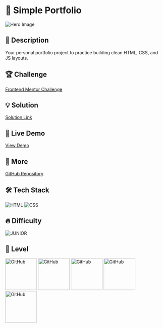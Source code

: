 # 📁 Simple Portfolio

![Hero Image](https://res.cloudinary.com/dz209s6jk/image/upload/v1705487747/Challenges/cf3rlsqoovxlf7uajpva.jpg)

## 🌟 Description

Your personal portfolio project to practice building clean HTML, CSS, and JS layouts.

## 🏆 Challenge

[Frontend Mentor Challenge](https://www.frontendmentor.io/challenges/simple-portfolio)

## 💡 Solution

[Solution Link](https://www.frontendmentor.io/solutions/flex-boxfontsicons-LZ1nDjGXrf)

## 🚀 Live Demo

[View Demo](https://younes-alhyan.github.io/simple-portfolio)

## 🔎 More

[GitHub Repository](https://github.com/younes-alhyan/frontend-mentor/)

## 🛠️ Tech Stack

![HTML](https://img.shields.io/badge/HTML-E34F26?style=for-the-badge&logo=html5&logoColor=white)
![CSS](https://img.shields.io/badge/CSS-1572B6?style=for-the-badge&logo=css&logoColor=white)

## 🔥 Difficulty

![JUNIOR](https://img.shields.io/badge/Difficulty-JUNIOR-green)

## 🏅 Level

<span>
<img src="https://img.shields.io/badge/-a?style=for-the-badge&logo=sparkpost&logoColor=red&color=0D1117" alt="GitHub" width="100"></img>
<img src="https://img.shields.io/badge/-a?style=for-the-badge&logo=sparkpost&logoColor=red&color=0D1117" alt="GitHub" width="100"></img>
<img src="https://img.shields.io/badge/-a?style=for-the-badge&logo=sparkpost&logoColor=grey&color=0D1117" alt="GitHub" width="100"></img>
<img src="https://img.shields.io/badge/-a?style=for-the-badge&logo=sparkpost&logoColor=grey&color=0D1117" alt="GitHub" width="100"></img>
<img src="https://img.shields.io/badge/-a?style=for-the-badge&logo=sparkpost&logoColor=grey&color=0D1117" alt="GitHub" width="100"></img>
</span>
